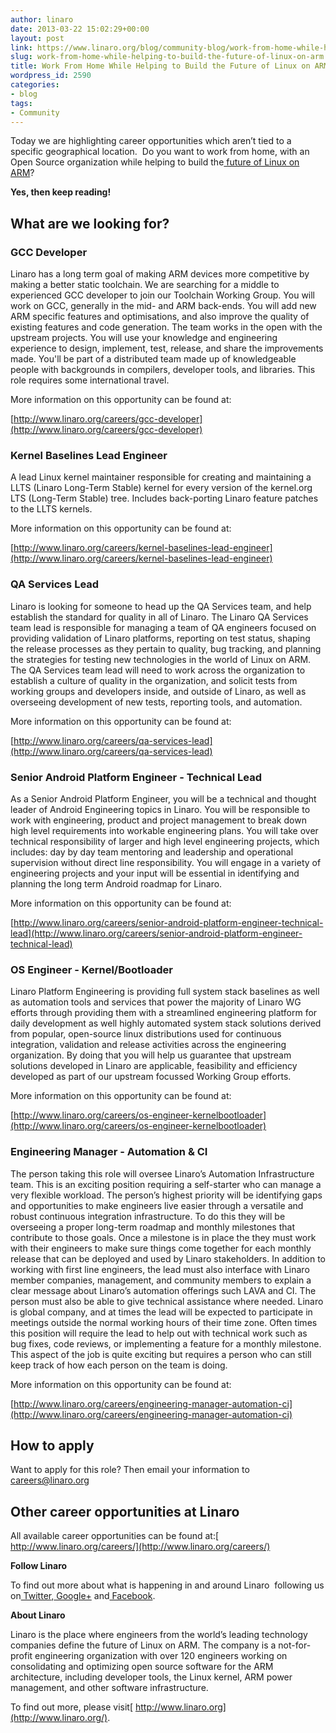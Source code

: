 ```yaml
---
author: linaro
date: 2013-03-22 15:02:29+00:00
layout: post
link: https://www.linaro.org/blog/community-blog/work-from-home-while-helping-to-build-the-future-of-linux-on-arm/
slug: work-from-home-while-helping-to-build-the-future-of-linux-on-arm
title: Work From Home While Helping to Build the Future of Linux on ARM
wordpress_id: 2590
categories:
- blog
tags:
- Community
---
```


Today we are highlighting career opportunities which aren’t tied to a specific geographical location.  Do you want to work from home, with an Open Source organization while helping to build the[ future of Linux on ARM](http://www.linaro.org/linux-on-arm)?


**Yes, then keep reading!**

## What are we looking for?

### GCC Developer

Linaro has a long term goal of making ARM devices more competitive by making a better static toolchain. We are searching for a middle to experienced GCC developer to join our Toolchain Working Group. You will work on GCC, generally in the mid- and ARM back-ends. You will add new ARM specific features and optimisations, and also improve the quality of existing features and code generation. The team works in the open with the upstream projects. You will use your knowledge and engineering experience to design, implement, test, release, and share the improvements made. You'll be part of a distributed team made up of knowledgeable people with backgrounds in compilers, developer tools, and libraries. This role requires some international travel.

More information on this opportunity can be found at:

[http://www.linaro.org/careers/gcc-developer](http://www.linaro.org/careers/gcc-developer)

### Kernel Baselines Lead Engineer

A lead Linux kernel maintainer responsible for creating and maintaining a LLTS (Linaro Long-Term Stable) kernel for every version of the kernel.org LTS (Long-Term Stable) tree. Includes back-porting Linaro feature patches to the LLTS kernels.

More information on this opportunity can be found at:

[http://www.linaro.org/careers/kernel-baselines-lead-engineer](http://www.linaro.org/careers/kernel-baselines-lead-engineer)





### QA Services Lead




Linaro is looking for someone to head up the QA Services team, and help establish the standard for quality in all of Linaro. The Linaro QA Services team lead is responsible for managing a team of QA engineers focused on providing validation of Linaro platforms, reporting on test status, shaping the release processes as they pertain to quality, bug tracking, and planning the strategies for testing new technologies in the world of Linux on ARM. The QA Services team lead will need to work across the organization to establish a culture of quality in the organization, and solicit tests from working groups and developers inside, and outside of Linaro, as well as overseeing development of new tests, reporting tools, and automation.




More information on this opportunity can be found at:




[http://www.linaro.org/careers/qa-services-lead](http://www.linaro.org/careers/qa-services-lead)





### Senior Android Platform Engineer - Technical Lead




As a Senior Android Platform Engineer, you will be a technical and thought leader of Android Engineering topics in Linaro. You will be responsible to work with engineering, product and project management to break down high level requirements into workable engineering plans. You will take over technical responsibility of larger and high level engineering projects, which includes: day by day team mentoring and leadership and operational supervision without direct line responsibility. You will engage in a variety of engineering projects and your input will be essential in identifying and planning the long term Android roadmap for Linaro.

More information on this opportunity can be found at:

[http://www.linaro.org/careers/senior-android-platform-engineer-technical-lead](http://www.linaro.org/careers/senior-android-platform-engineer-technical-lead)

### OS Engineer - Kernel/Bootloader


Linaro Platform Engineering is providing full system stack baselines as well as automation tools and services that power the majority of Linaro WG efforts through providing them with a streamlined engineering platform for daily development as well highly automated system stack solutions derived from popular, open-source linux distributions used for continuous integration, validation and release activities across the engineering organization. By doing that you will help us guarantee that upstream solutions developed in Linaro are applicable, feasibility and efficiency developed as part of our upstream focussed Working Group efforts.


More information on this opportunity can be found at:

[http://www.linaro.org/careers/os-engineer-kernelbootloader](http://www.linaro.org/careers/os-engineer-kernelbootloader)

### Engineering Manager - Automation & CI

The person taking this role will oversee Linaro’s Automation Infrastructure team. This is an exciting position requiring a self-starter who can manage a very flexible workload. The person’s highest priority will be identifying gaps and opportunities to make engineers live easier through a versatile and robust continuous integration infrastructure. To do this they will be overseeing a proper long-term roadmap and monthly milestones that contribute to those goals. Once a milestone is in place the they must work with their engineers to make sure things come together for each monthly release that can be deployed and used by Linaro stakeholders. In addition to working with first line engineers, the lead must also interface with Linaro member companies, management, and community members to explain a clear message about Linaro’s automation offerings such LAVA and CI. The person must also be able to give technical assistance where needed. Linaro is global company, and at times the lead will be expected to participate in meetings outside the normal working hours of their time zone. Often times this position will require the lead to help out with technical work such as bug fixes, code reviews, or implementing a feature for a monthly milestone. This aspect of the job is quite exciting but requires a person who can still keep track of how each person on the team is doing.


More information on this opportunity can be found at:

[http://www.linaro.org/careers/engineering-manager-automation-ci](http://www.linaro.org/careers/engineering-manager-automation-ci)


## How to apply

Want to apply for this role? Then email your information to[ careers@linaro.org](http://www.linaro.org/linaro-blog/wp-admin/careers@linaro.org)


## Other career opportunities at Linaro

All available career opportunities can be found at:[ http://www.linaro.org/careers/](http://www.linaro.org/careers/)


**Follow Linaro**


To find out more about what is happening in and around Linaro  following us on[ Twitter](https://twitter.com/LinaroOrg),[ Google+](https://plus.google.com/112814496864921562564/posts) and[ Facebook](https://www.facebook.com/LinaroOrg).

**About Linaro**


Linaro is the place where engineers from the world’s leading technology companies define the future of Linux on ARM. The company is a not-for-profit engineering organization with over 120 engineers working on consolidating and optimizing open source software for the ARM architecture, including developer tools, the Linux kernel, ARM power management, and other software infrastructure.


To find out more, please visit[ http://www.linaro.org](http://www.linaro.org/).
